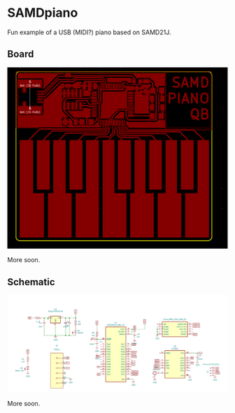 # SAMDpiano
Fun example of a USB (MIDI?) piano based on SAMD21J.

## Board

![](img/board.png)

More soon.

## Schematic

![](img/Schematic2.png)

More soon.
